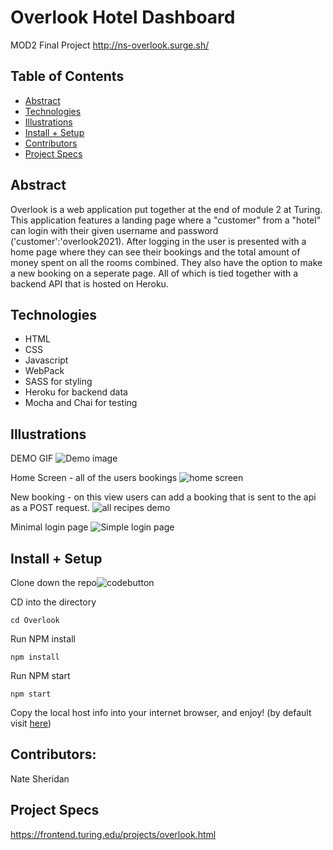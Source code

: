 

# Overlook Hotel Dashboard
MOD2 Final Project http://ns-overlook.surge.sh/
## Table of Contents  
 - [Abstract](#abstract)  
 - [Technologies](#technologies)  
 - [Illustrations](#illustrations)  
 - [Install + Setup](#set-up)  
 - [Contributors](#contributors)  
 - [Project Specs](#project-specs) 
  
## Abstract  
Overlook is a web application put together at the end of module 2 at Turing. This application features a landing page where a "customer" from a "hotel" can login with their given username and password ('customer<cusnum>':'overlook2021). After logging in the user is presented with a home page where they can see their bookings and the total amount of money spent on all the rooms combined. They also have the option to make a new booking on a seperate page. All of which is tied together with a backend API that is hosted on Heroku.
## Technologies  
 - HTML
 - CSS
 - Javascript
 - WebPack
 - SASS for styling
 - Heroku for backend data
 - Mocha and Chai for testing

## Illustrations  
DEMO GIF
![Demo image](https://s9.gifyu.com/images/Kapture-2021-09-28-at-15.40.14.md.gif)

Home Screen - all of the users bookings
![home screen](https://i.imgur.com/aMSQHYh.png)

New booking - on this view users can add a booking that is sent to the api as a POST request. 
![all recipes demo](https://i.imgur.com/yimLTm6.png)

Minimal login page
![Simple login page](https://i.imgur.com/FgQUDEg.png)
## Install + Setup  

Clone down the repo![codebutton](https://i.imgur.com/j8vOD1D.png)

CD into the directory 

    cd Overlook

Run NPM install  

    npm install

Run NPM start  

    npm start

Copy the local host info into your internet browser, and enjoy!
(by default visit [here](http://localhost:8080))

## Contributors:  
Nate Sheridan  


## Project Specs
https://frontend.turing.edu/projects/overlook.html



